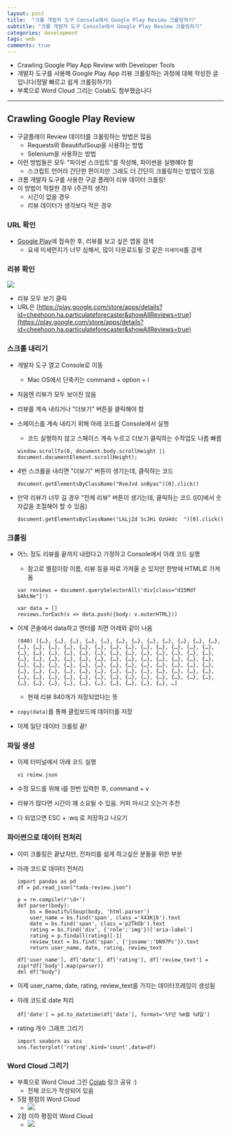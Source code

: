 ```yaml
---
layout: post
title:  "크롬 개발자 도구 Console에서 Google Play Review 크롤링하기"
subtitle: "크롬 개발자 도구 Console에서 Google Play Review 크롤링하기"
categories: development
tags: web 
comments: true
---
```

	
- Crawling Google Play App Review with Developer Tools
- 개발자 도구를 사용해 Google Play App 리뷰 크롤링하는 과정에 대해 작성한 글입니다(정말 빠르고 쉽게 크롤링하기!)
- 부록으로 Word Cloud 그리는 Colab도 첨부했습니다

---

## Crawling Google Play Review
- 구글플레이 Review 데이터를 크롤링하는 방법은 많음
	- Requests와 BeautifulSoup을 사용하는 방법
	- Selenium을 사용하는 방법
- 이런 방법들은 모두 "파이썬 스크립트"를 작성해, 파이썬을 실행해야 함
	- 스크립트 언어라 간단한 편이지만 그래도 더 간단히 크롤링하는 방법이 있음
- 크롬 개발자 도구를 사용한 구글 플레이 리뷰 데이터 크롤링!
- 이 방법이 적절한 경우 (주관적 생각)
	- 시간이 없을 경우
	- 리뷰 데이터가 생각보다 적은 경우

	
### URL 확인
- [Google Play](https://play.google.com/store)에 접속한 후, 리뷰를 보고 싶은 앱을 검색
	- 요새 미세먼지가 너무 심해서, 많이 다운로드될 것 같은 `미세미세`를 검색

### 리뷰 확인
<img src="https://www.dropbox.com/s/7bdb69ufwwpq2ia/%EC%8A%A4%ED%81%AC%EB%A6%B0%EC%83%B7%202019-03-11%2023.56.52.png?raw=1">

- 리뷰 모두 보기 클릭
- URL은 [https://play.google.com/store/apps/details?id=cheehoon.ha.particulateforecaster&showAllReviews=true](https://play.google.com/store/apps/details?id=cheehoon.ha.particulateforecaster&showAllReviews=true)

### 스크롤 내리기
- 개발자 도구 열고 Console로 이동
	- Mac OS에서 단축키는 command + option + i 
- 처음엔 리뷰가 모두 보이진 않음
- 리뷰를 계속 내리거나 "더보기" 버튼을 클릭해야 함
- 스페이스를 계속 내리기 위해 아래 코드를 Console에서 실행
	- 코드 실행하지 않고 스페이스 계속 누르고 더보기 클릭하는 수작업도 나름 빠름 

	```
	window.scrollTo(0, document.body.scrollHeight || document.documentElement.scrollHeight);
	``` 	

- 4번 스크롤을 내리면 "더보기" 버튼이 생기는데, 클릭하는 코드

	```
	document.getElementsByClassName("RveJvd snByac")[0].click()
	```


- 만약 리뷰가 너무 길 경우 "전체 리뷰" 버튼이 생기는데, 클릭하는 코드 ([0]에서 숫자값을 조절해야 할 수 있음)

	```
	document.getElementsByClassName("LkLjZd ScJHi OzU4dc  ")[0].click()
	```

### 크롤링
- 어느 정도 리뷰를 끝까지 내렸다고 가정하고 Console에서 아래 코드 실행
	- 참고로 별점이랑 이름, 리뷰 등을 따로 가져올 순 있지만 한방에 HTML로 가져옴 

	```
	var reviews = document.querySelectorAll('div[class="d15Mdf bAhLNe"]')
	
	var data = []
	reviews.forEach(v => data.push({body: v.outerHTML}))
	```

- 이제 콘솔에서 data하고 엔터를 치면 아래와 같이 나옴

	```
	(840) [{…}, {…}, {…}, {…}, {…}, {…}, {…}, {…}, {…}, {…}, {…}, {…}, {…}, {…}, {…}, {…}, {…}, {…}, {…}, {…}, {…}, {…}, {…}, {…}, {…}, {…}, {…}, {…}, {…}, {…}, {…}, {…}, {…}, {…}, {…}, {…}, {…}, {…}, {…}, {…}, {…}, {…}, {…}, {…}, {…}, {…}, {…}, {…}, {…}, {…}, {…}, {…}, {…}, {…}, {…}, {…}, {…}, {…}, {…}, {…}, {…}, {…}, {…}, {…}, {…}, {…}, {…}, {…}, {…}, {…}, {…}, {…}, {…}, {…}, {…}, {…}, {…}, {…}, {…}, {…}, {…}, {…}, {…}, {…}, {…}, {…}, {…}, {…}, {…}, {…}, {…}, {…}, {…}, {…}, {…}, {…}, {…}, {…}, {…}, {…}, …]
	```

	- 현재 리뷰 840개가 저장되었다는 뜻
- `copy(data)`를 통해 클립보드에 데이터를 저장
- 이제 일단 데이터 크롤링 끝!

### 파일 생성
- 이제 터미널에서 아래 코드 실행

	```
	vi reiew.json
	``` 
	
- 수정 모드를 위해 i를 한번 입력한 후, command + v
- 리뷰가 많다면 시간이 꽤 소요될 수 있음. 커피 마시고 오는거 추천
- 다 되었으면 ESC + :wq 로 저장하고 나오기	


### 파이썬으로 데이터 전처리
- 이미 크롤링은 끝났지만, 전처리를 쉽게 하고싶은 분들을 위한 부분
- 아래 코드로 데이터 전처리

	```
	import pandas as pd
	df = pd.read_json("tada-review.json")
	
	p = re.compile(r'\d+')
	def parser(body):
	    bs = BeautifulSoup(body, 'html.parser')
	    user_name = bs.find('span', class_='X43Kjb').text
	    date = bs.find('span', class_='p2TkOb').text
	    rating = bs.find('div', {'role':'img'})['aria-label']
	    rating = p.findall(rating)[-1]
	    review_text = bs.find('span', {'jsname':'bN97Pc'}).text
	    return user_name, date, rating, review_text
	    
	df['user_name'], df['date'], df['rating'], df['review_text'] = zip(*df['body'].map(parser))
	del df["body"]
	```

- 이제 user_name, date, rating, review\_text를 가지는 데이터프레임이 생성됨
- 아래 코드로 date 처리

	```
	df['date'] = pd.to_datetime(df['date'], format='%Y년 %m월 %d일')
	```
	
- rating 개수 그래프 그리기

	```
	import seaborn as sns 
	sns.factorplot('rating',kind='count',data=df)
	```	
	
### Word Cloud 그리기
- 부록으로 Word Cloud 그린 [Colab](https://colab.research.google.com/drive/1Lr-tdDJFz_Aln-SXcoy4fEn-c8ofR7L4) 링크 공유 :)
	- 전체 코드가 작성되어 있음 
- 5점 평점의 Word Cloud
	- <img src="https://www.dropbox.com/s/dsdt45dtz8uqdvo/%EC%8A%A4%ED%81%AC%EB%A6%B0%EC%83%B7%202019-03-12%2001.11.19.png?raw=1">
- 2점 이하 평점의 Word Cloud
	- <img src="https://www.dropbox.com/s/24s12qytd4p59m6/%EC%8A%A4%ED%81%AC%EB%A6%B0%EC%83%B7%202019-03-12%2001.11.47.png?raw=1">
	